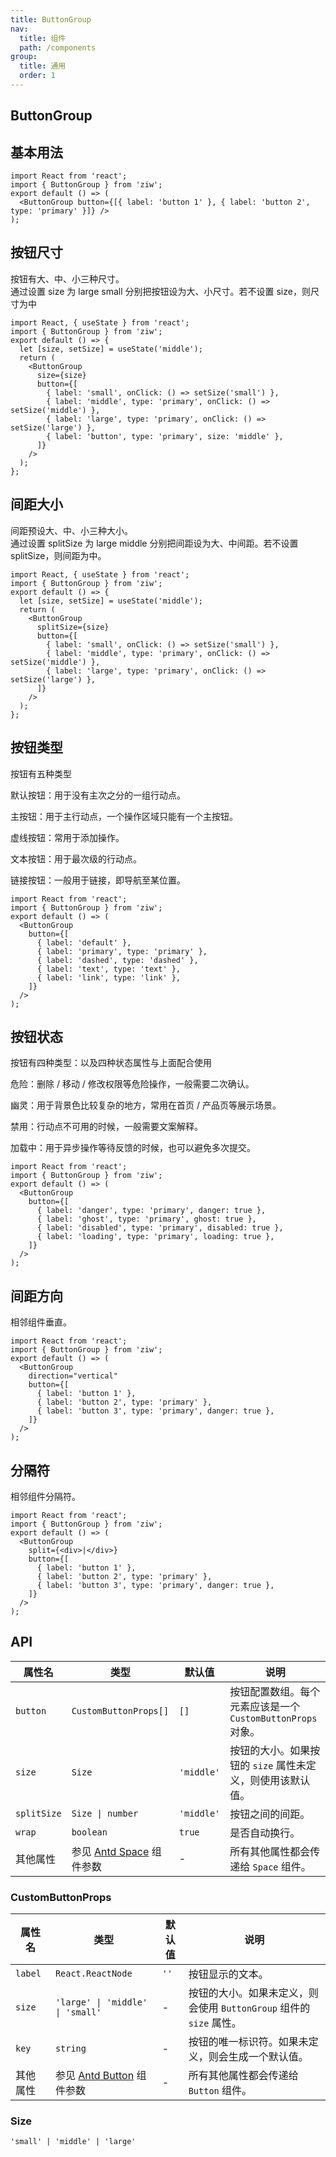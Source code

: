 ```yaml
---
title: ButtonGroup
nav:
  title: 组件
  path: /components
group:
  title: 通用
  order: 1
---
```


## ButtonGroup

## 基本用法

```tsx
import React from 'react';
import { ButtonGroup } from 'ziw';
export default () => (
  <ButtonGroup button={[{ label: 'button 1' }, { label: 'button 2', type: 'primary' }]} />
);
```

## 按钮尺寸

按钮有大、中、小三种尺寸。  
通过设置 size 为 large small 分别把按钮设为大、小尺寸。若不设置 size，则尺寸为中

```tsx
import React, { useState } from 'react';
import { ButtonGroup } from 'ziw';
export default () => {
  let [size, setSize] = useState('middle');
  return (
    <ButtonGroup
      size={size}
      button={[
        { label: 'small', onClick: () => setSize('small') },
        { label: 'middle', type: 'primary', onClick: () => setSize('middle') },
        { label: 'large', type: 'primary', onClick: () => setSize('large') },
        { label: 'button', type: 'primary', size: 'middle' },
      ]}
    />
  );
};
```

## 间距大小

间距预设大、中、小三种大小。  
通过设置 splitSize 为 large middle 分别把间距设为大、中间距。若不设置 splitSize，则间距为中。

```tsx
import React, { useState } from 'react';
import { ButtonGroup } from 'ziw';
export default () => {
  let [size, setSize] = useState('middle');
  return (
    <ButtonGroup
      splitSize={size}
      button={[
        { label: 'small', onClick: () => setSize('small') },
        { label: 'middle', type: 'primary', onClick: () => setSize('middle') },
        { label: 'large', type: 'primary', onClick: () => setSize('large') },
      ]}
    />
  );
};
```

## 按钮类型

按钮有五种类型

默认按钮：用于没有主次之分的一组行动点。

主按钮：用于主行动点，一个操作区域只能有一个主按钮。

虚线按钮：常用于添加操作。

文本按钮：用于最次级的行动点。

链接按钮：一般用于链接，即导航至某位置。

```tsx
import React from 'react';
import { ButtonGroup } from 'ziw';
export default () => (
  <ButtonGroup
    button={[
      { label: 'default' },
      { label: 'primary', type: 'primary' },
      { label: 'dashed', type: 'dashed' },
      { label: 'text', type: 'text' },
      { label: 'link', type: 'link' },
    ]}
  />
);
```

## 按钮状态

按钮有四种类型：以及四种状态属性与上面配合使用

危险：删除 / 移动 / 修改权限等危险操作，一般需要二次确认。

幽灵：用于背景色比较复杂的地方，常用在首页 / 产品页等展示场景。

禁用：行动点不可用的时候，一般需要文案解释。

加载中：用于异步操作等待反馈的时候，也可以避免多次提交。

```tsx
import React from 'react';
import { ButtonGroup } from 'ziw';
export default () => (
  <ButtonGroup
    button={[
      { label: 'danger', type: 'primary', danger: true },
      { label: 'ghost', type: 'primary', ghost: true },
      { label: 'disabled', type: 'primary', disabled: true },
      { label: 'loading', type: 'primary', loading: true },
    ]}
  />
);
```

## 间距方向

相邻组件垂直。

```tsx
import React from 'react';
import { ButtonGroup } from 'ziw';
export default () => (
  <ButtonGroup
    direction="vertical"
    button={[
      { label: 'button 1' },
      { label: 'button 2', type: 'primary' },
      { label: 'button 3', type: 'primary', danger: true },
    ]}
  />
);
```

## 分隔符

相邻组件分隔符。

```tsx
import React from 'react';
import { ButtonGroup } from 'ziw';
export default () => (
  <ButtonGroup
    split={<div>|</div>}
    button={[
      { label: 'button 1' },
      { label: 'button 2', type: 'primary' },
      { label: 'button 3', type: 'primary', danger: true },
    ]}
  />
);
```

## API

| 属性名 | 类型 | 默认值 | 说明 |
| --- | --- | --- | --- |
| `button` | `CustomButtonProps[]` | `[]` | 按钮配置数组。每个元素应该是一个 `CustomButtonProps` 对象。 |
| `size` | `Size` | `'middle'` | 按钮的大小。如果按钮的 `size` 属性未定义，则使用该默认值。 |
| `splitSize` | `Size \| number` | `'middle'` | 按钮之间的间距。 |
| `wrap` | `boolean` | `true` | 是否自动换行。 |
| 其他属性 | 参见 [Antd Space](https://ant.design/components/space-cn#space) 组件参数 | - | 所有其他属性都会传递给 `Space` 组件。 |

### CustomButtonProps

| 属性名 | 类型 | 默认值 | 说明 |
| --- | --- | --- | --- |
| `label` | `React.ReactNode` | `''` | 按钮显示的文本。 |
| `size` | `'large' \| 'middle' \| 'small'` | - | 按钮的大小。如果未定义，则会使用 `ButtonGroup` 组件的 `size` 属性。 |
| `key` | `string` | - | 按钮的唯一标识符。如果未定义，则会生成一个默认值。 |
| 其他属性 | 参见 [Antd Button](https://ant.design/components/button-cn#api) 组件参数 | - | 所有其他属性都会传递给 `Button` 组件。 |

### Size

`'small' | 'middle' | 'large'`
